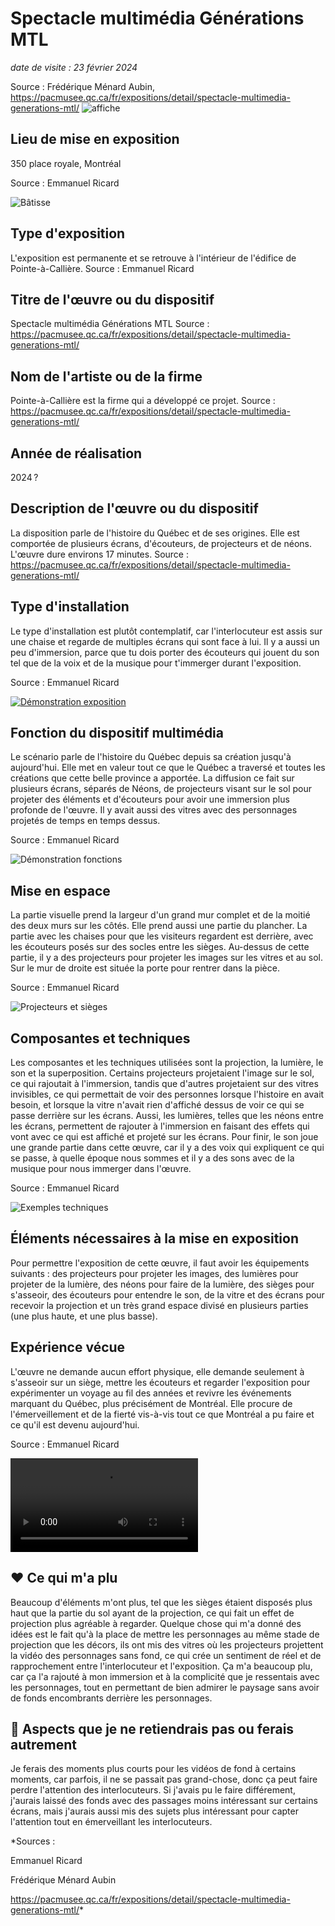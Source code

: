 # Spectacle multimédia Générations MTL
*date de visite : 23 février 2024*

Source : Frédérique Ménard Aubin, https://pacmusee.qc.ca/fr/expositions/detail/spectacle-multimedia-generations-mtl/
![affiche](media/generationsmtl_affiche.jpg)


## Lieu de mise en exposition
350 place royale, Montréal

Source : Emmanuel Ricard

![Bâtisse](media/batisse_devant.jpg)

## Type d'exposition
L'exposition est permanente et se retrouve à l'intérieur de l'édifice de Pointe-à-Callière.
Source : Emmanuel Ricard

## Titre de l'œuvre ou du dispositif
Spectacle multimédia Générations MTL
Source : https://pacmusee.qc.ca/fr/expositions/detail/spectacle-multimedia-generations-mtl/

## Nom de l'artiste ou de la firme
Pointe-à-Callière est la firme qui a développé ce projet.
Source : https://pacmusee.qc.ca/fr/expositions/detail/spectacle-multimedia-generations-mtl/
## Année de réalisation
2024 ?

## Description de l'œuvre ou du dispositif
La disposition parle de l'histoire du Québec et de ses origines. Elle est comportée de plusieurs écrans, d'écouteurs, de projecteurs et de néons. L'œuvre dure environs 17 minutes.
Source : https://pacmusee.qc.ca/fr/expositions/detail/spectacle-multimedia-generations-mtl/

## Type d'installation
Le type d'installation est plutôt contemplatif, car l'interlocuteur est assis sur une chaise et regarde de multiples écrans qui sont face à lui. Il y a aussi un peu d'immersion, parce que tu dois porter des écouteurs qui jouent du son tel que de la voix et de la musique pour t'immerger durant l'exposition.

Source : Emmanuel Ricard

[![Démonstration exposition](media/vue-assis.jpg)](https://youtu.be/oh_eMUlYz9w)

## Fonction du dispositif multimédia
Le scénario parle de l'histoire du Québec depuis sa création jusqu'à aujourd'hui. Elle met en valeur tout ce que le Québec a traversé et toutes les créations que cette belle province a apportée. La diffusion ce fait sur plusieurs écrans, séparés de Néons, de projecteurs visant sur le sol pour projeter des éléments et d'écouteurs pour avoir une immersion plus profonde de l'œuvre. Il y avait aussi des vitres avec des personnages projetés de temps en temps dessus.

Source : Emmanuel Ricard

![Démonstration fonctions](media/demonstrations_fonctions.jpg)

## Mise en espace
La partie visuelle prend la largeur d'un grand mur complet et de la moitié des deux murs sur les côtés. Elle prend aussi une partie du plancher. La partie avec les chaises pour que les visiteurs regardent est derrière, avec les écouteurs posés sur des socles entre les sièges. Au-dessus de cette partie, il y a des projecteurs pour projeter les images sur les vitres et au sol. Sur le mur de droite est située la porte pour rentrer dans la pièce.

Source : Emmanuel Ricard

![Projecteurs et sièges](media/sieges_et_projecteurs.jpg)

## Composantes et techniques
Les composantes et les techniques utilisées sont la projection, la lumière, le son et la superposition. Certains projecteurs projetaient l'image sur le sol, ce qui rajoutait à l'immersion, tandis que d'autres projetaient sur des vitres invisibles, ce qui permettait de voir des personnes lorsque l'histoire en avait besoin, et lorsque la vitre n'avait rien d'affiché dessus de voir ce qui se passe derrière sur les écrans. Aussi, les lumières, telles que les néons entre les écrans, permettent de rajouter à l'immersion en faisant des effets qui vont avec ce qui est affiché et projeté sur les écrans. Pour finir, le son joue une grande partie dans cette œuvre, car il y a des voix qui expliquent ce qui se passe, à quelle époque nous sommes et il y a des sons avec de la musique pour nous immerger dans l'œuvre.

Source : Emmanuel Ricard

![Exemples techniques](media/techniques.jpg)

## Éléments nécessaires à la mise en exposition
Pour permettre l'exposition de cette œuvre, il faut avoir les équipements suivants : des projecteurs pour projeter les images, des lumières pour projeter de la lumière, des néons pour faire de la lumière, des sièges pour s'asseoir, des écouteurs pour entendre le son, de la vitre et des écrans pour recevoir la projection et un très grand espace divisé en plusieurs parties (une plus haute, et une plus basse).


## Expérience vécue
L'œuvre ne demande aucun effort physique, elle demande seulement à s'asseoir sur un siège, mettre les écouteurs et regarder l'exposition pour expérimenter un voyage au fil des années et revivre les événements marquant du Québec, plus précisément de Montréal. Elle procure de l'émerveillement et de la fierté vis-à-vis tout ce que Montréal a pu faire et ce qu'il est devenu aujourd'hui.

Source : Emmanuel Ricard

![émotions](media/emotions.mp4)

## ❤️ Ce qui m'a plu
Beaucoup d'éléments m'ont plus, tel que les sièges étaient disposés plus haut que la partie du sol ayant de la projection, ce qui fait un effet de projection plus agréable à regarder. Quelque chose qui m'a donné des idées est le fait qu'à la place de mettre les personnages au même stade de projection que les décors, ils ont mis des vitres où les projecteurs projettent la vidéo des personnages sans fond, ce qui crée un sentiment de réel et de rapprochement entre l'interlocuteur et l'exposition. Ça m'a beaucoup plu, car ça l'a rajouté à mon immersion et à la complicité que je ressentais avec les personnages, tout en permettant de bien admirer le paysage sans avoir de fonds encombrants derrière les personnages. 


## 🤔 Aspects que je ne retiendrais pas ou ferais autrement
Je ferais des moments plus courts pour les vidéos de fond à certains moments, car parfois, il ne se passait pas grand-chose, donc ça peut faire perdre l'attention des interlocuteurs. Si j'avais pu le faire différement, j'aurais laissé des fonds avec des passages moins intéressant sur certains écrans, mais j'aurais aussi mis des sujets plus intéressant pour capter l'attention tout en émerveillant les interlocuteurs.


*Sources :

Emmanuel Ricard

Frédérique Ménard Aubin

https://pacmusee.qc.ca/fr/expositions/detail/spectacle-multimedia-generations-mtl/*
